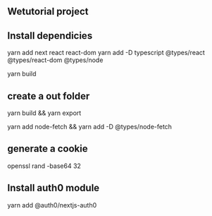 ## Wetutorial project

## Install dependicies

yarn add next react react-dom
yarn add -D typescript @types/react @types/react-dom @types/node

yarn build

## create a out folder
yarn build && yarn export

yarn add node-fetch && yarn add -D @types/node-fetch

## generate a cookie
openssl rand -base64 32

## Install auth0 module
yarn add @auth0/nextjs-auth0